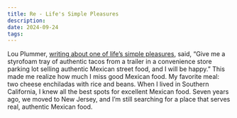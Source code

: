 ```yaml
---
title: Re - Life's Simple Pleasures
description:
date: 2024-09-24
tags:
---
```


Lou Plummer, [writing about one of life’s simple pleasures](https://louplummer.lol/life-s-simple-pleasures/), said, “Give me a styrofoam tray of authentic tacos from a trailer in a convenience store parking lot selling authentic Mexican street food, and I will be happy.” This made me realize how much I miss good Mexican food. My favorite meal: two cheese enchiladas with rice and beans. When I lived in Southern California, I knew all the best spots for excellent Mexican food. Seven years ago, we moved to New Jersey, and I’m still searching for a place that serves real, authentic Mexican food.
